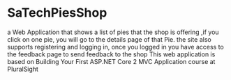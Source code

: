 # SaTechPiesShop
a Web Application that shows a list of pies that the shop is offering ,if you click on one pie,
you will go to the details page of that Pie. the site also supports registering and logging in, 
once you logged in you have access to the feedback page to send feedback to the shop
This web application is based on Building Your First  ASP.NET Core 2 MVC Application course at PluralSight
